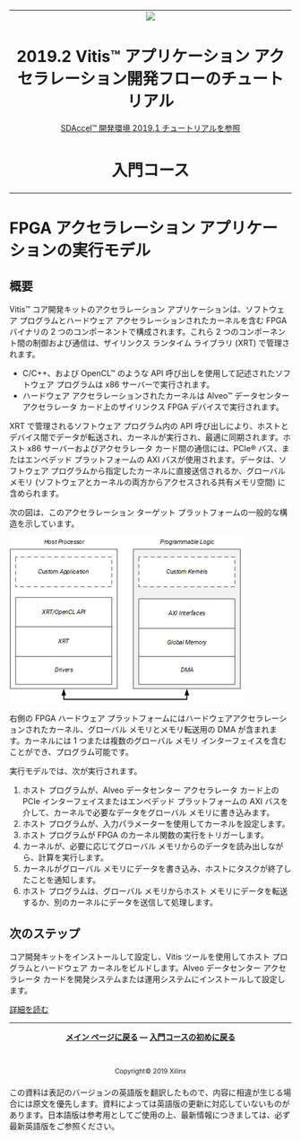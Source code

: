 <table>
 <tr>
   <td align="center"><img src="https://www.xilinx.com/content/dam/xilinx/imgs/press/media-kits/corporate/xilinx-logo.png" width="30%"/><h1>2019.2 Vitis™ アプリケーション アクセラレーション開発フローのチュートリアル</h1><a href="https://github.com/Xilinx/SDAccel-Tutorials/branches/all">SDAccel™ 開発環境 2019.1 チュートリアルを参照</a></td>
 </tr>
 <tr>
 <td align="center"><h1>入門コース</h1>
 </td>
 </tr>
</table>

# FPGA アクセラレーション アプリケーションの実行モデル

## 概要

Vitis™ コア開発キットのアクセラレーション アプリケーションは、ソフトウェア プログラムとハードウェア アクセラレーションされたカーネルを含む FPGA バイナリの 2 つのコンポーネントで構成されます。これら 2 つのコンポーネント間の制御および通信は、ザイリンクス ランタイム ライブラリ (XRT) で管理されます。

* C/C++、および OpenCL™ のような API 呼び出しを使用して記述されたソフトウェア プログラムは x86 サーバーで実行されます。
* ハードウェア アクセラレーションされたカーネルは Alveo™ データセンター アクセラレータ カード上のザイリンクス FPGA デバイスで実行されます。

XRT で管理されるソフトウェア プログラム内の API 呼び出しにより、ホストとデバイス間でデータが転送され、カーネルが実行され、最適に同期されます。ホスト x86 サーバーおよびアクセラレータ カード間の通信には、PCIe® バス、またはエンベデッド プラットフォームの AXI バスが使用されます。データは、ソフトウェア プログラムから指定したカーネルに直接送信されるか、グローバル メモリ (ソフトウェアとカーネルの両方からアクセスされる共有メモリ空間) に含められます。

次の図は、このアクセラレーション ターゲット プラットフォームの一般的な構造を示しています。

![host\_fpga\_partition\_structure](images/host_fpga_partition_structure.png)

右側の FPGA ハードウェア プラットフォームにはハードウェアアクセラレーションされたカーネル、グローバル メモリとメモリ転送用の DMA が含まれます。カーネルには 1 つまたは複数のグローバル メモリ インターフェイスを含むことができ、プログラム可能です。

実行モデルでは、次が実行されます。

1. ホスト プログラムが、Alveo データセンター アクセラレータ カード上の PCIe インターフェイスまたはエンベデッド プラットフォームの AXI バスを介して、カーネルで必要なデータをグローバル メモリに書き込みます。
2. ホスト プログラムが、入力パラメーターを使用してカーネルを設定します。
3. ホスト プログラムが FPGA のカーネル関数の実行をトリガーします。
4. カーネルが、必要に応じてグローバル メモリからのデータを読み出しながら、計算を実行します。
5. カーネルがグローバル メモリにデータを書き込み、ホストにタスクが終了したことを通知します。
6. ホスト プログラムは、グローバル メモリからホスト メモリにデータを転送するか、別のカーネルにデータを送信して処理します。

## 次のステップ

コア開発キットをインストールして設定し、Vitis ツールを使用してホスト プログラムとハードウェア カーネルをビルドします。Alveo データセンター アクセラレータ カードを開発システムまたは運用システムにインストールして設定します。

[詳細を読む](../../docs/alveo-getting-started/README.md) </br>

<hr/>
<p align= center><b><a href="../../README.md">メイン ページに戻る</a> &mdash; <a href="../../docs/vitis-getting-started/README.md">入門コースの初めに戻る</a></b></p></br><p align="center"><sup>Copyright&copy; 2019 Xilinx</sup></p>

この資料は表記のバージョンの英語版を翻訳したもので、内容に相違が生じる場合には原文を優先します。資料によっては英語版の更新に対応していないものがあります。日本語版は参考用としてご使用の上、最新情報につきましては、必ず最新英語版をご参照ください。

